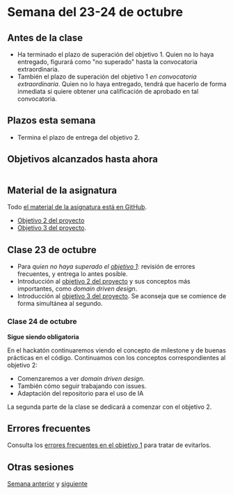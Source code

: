# Semana del 23-24 de octubre

## Antes de la clase

- Ha terminado el plazo de superación del objetivo 1. Quien no lo haya entregado,
  figurará como "no superado" hasta la convocatoria extraordinaria.
- También el plazo de superación del objetivo 1 *en convocatoria
  extraordinaria*. Quien no lo haya entregado, tendrá que hacerlo de forma
  inmediata si quiere obtener una calificación de aprobado en tal convocatoria.

## Plazos esta semana

- Termina el plazo de entrega del objetivo 2.

## Objetivos alcanzados hasta ahora

```text

```

## Material de la asignatura

Todo [el material de la asignatura está en GitHub](http://jj.github.io/IV).

* [Objetivo 2 del proyecto](http://jj.github.io/IV/documentos/proyecto/2.Modelo)
* [Objetivo 3 del proyecto](https://jj.github.io/IV/documentos/proyecto/3.Automatizar).

## Clase 23 de octubre

* Para *quien no haya superado el [objetivo
  1](http://jj.github.io/IV/documentos/proyecto/1.Planificacion)*: revisión de errores frecuentes, y entrega lo antes posible.
* Introducción al [objetivo 2 del
  proyecto](http://jj.github.io/IV/documentos/proyecto/2.Modelo) y sus conceptos
  más importantes, como *domain driven design*.
* Introducción al [objetivo 3 del
  proyecto](https://jj.github.io/IV/documentos/proyecto/3.Automatizar). Se
  aconseja que se comience de forma simultánea al segundo.

### Clase 24 de octubre

**Sigue siendo obligatoria**

En el hackatón continuaremos viendo el concepto de milestone y de buenas
prácticas en el código. Continuamos con los conceptos correspondientes al
objetivo 2:

- Comenzaremos a ver *domain driven design*.
- También cómo seguir trabajando con issues.
- Adaptación del repositorio para el uso de IA

La segunda parte de la clase se dedicará a comenzar con el objetivo 2.

## Errores frecuentes

Consulta los [errores frecuentes en el objetivo 1](../errores/objetivo-1.md) para
tratar de evitarlos.

## Otras sesiones

[Semana anterior](semana-05.md) y [siguiente](semana-07.md)
